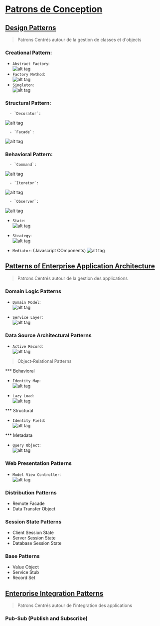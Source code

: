 # [Patrons de Conception](https://fr.wikipedia.org/wiki/Patron_de_conception)  

## [Design Patterns](https://en.wikipedia.org/wiki/Design_Patterns)  
   > Patrons Centrés autour de la gestion de classes et d'objects  
   
### Creational Pattern:  
   - `Abstract Factory`:   
![alt tag](https://upload.wikimedia.org/wikipedia/commons/4/4c/Abstract_Factory.png) 
   - `Factory Method`:  
![alt tag](https://upload.wikimedia.org/wikipedia/commons/thumb/d/df/New_WikiFactoryMethod.png/734px-New_WikiFactoryMethod.png) 
   - `Singleton`:  
![alt tag](https://upload.wikimedia.org/wikipedia/commons/f/fb/Singleton_UML_class_diagram.svg)
   
### Structural Pattern:  
   
      - `Decorator`:   
![alt tag](https://upload.wikimedia.org/wikipedia/commons/e/e9/Decorator_UML_class_diagram.svg)  

      - `Facade`:   
![alt tag](https://upload.wikimedia.org/wikipedia/en/5/57/Example_of_Facade_design_pattern_in_UML.png)  

### Behavioral Pattern:  

      - `Command`:   
   ![alt tag](https://upload.wikimedia.org/wikipedia/commons/b/bf/Command_pattern.svg)

      - `Iterator`:   
   ![alt tag](https://upload.wikimedia.org/wikipedia/commons/1/13/Iterator_UML_class_diagram.svg)


      - `Observer`:   
   ![alt tag](https://upload.wikimedia.org/wikipedia/commons/8/8d/Observer.svg)
   
   - `State`:   
   ![alt tag](https://upload.wikimedia.org/wikipedia/commons/e/e8/State_Design_Pattern_UML_Class_Diagram.svg)
   
   - `Strategy`:   
   ![alt tag](https://upload.wikimedia.org/wikipedia/commons/3/39/Strategy_Pattern_in_UML.png)
   
   - `Mediator`:  (Javascript COmponents)
   ![alt tag](https://upload.wikimedia.org/wikipedia/commons/e/e4/Mediator_design_pattern.png)
   
   
## [Patterns of Enterprise Application Architecture](https://www.martinfowler.com/books/eaa.html)  
   > Patrons Centrés autour de la gestion des applications  
   
### Domain Logic Patterns
   
   - `Domain Model`:   
   ![alt tag](https://upload.wikimedia.org/wikipedia/commons/2/2d/Domain_model.png)

   - `Service Layer`:   
   ![alt tag](https://martinfowler.com/eaaCatalog/ServiceLayerSketch.gif)


### Data Source Architectural Patterns
   
   - `Active Record`:   
   ![alt tag](https://www.martinfowler.com/eaaCatalog/activeRecordSketch.gif)

   > Object-Relational Patterns
   
*** Behavioral 
   
   - `Identity Map`:   
   ![alt tag](https://www.martinfowler.com/eaaCatalog/idMapperSketch.gif)
   
   - `Lazy Load`:   
   ![alt tag](https://www.martinfowler.com/eaaCatalog/lazyLoadSketch.gif)

*** Structural
   - `Identity Field`:   
   ![alt tag](https://www.martinfowler.com/eaaCatalog/idFieldSketch.gif)

*** Metadata
   - `Query Object`:   
   ![alt tag](https://www.martinfowler.com/eaaCatalog/queryObjectSketch.gif)


### Web Presentation Patterns
   
   - `Model View Controller`:   
   ![alt tag](https://upload.wikimedia.org/wikipedia/commons/a/a0/MVC-Process.svg)
   
### Distribution Patterns  
   - Remote Facade  
   - Data Transfer Object  

### Session State Patterns  
   - Client Session State  
   - Server Session State  
   - Database Session State  

### Base Patterns  
   - Value Object  
   - Service Stub  
   - Record Set  

   
## [Enterprise Integration Patterns](http://www.enterpriseintegrationpatterns.com/)  
   > Patrons Centrés autour de l'integration des applications  

### Pub-Sub (Publish and Subscribe)


